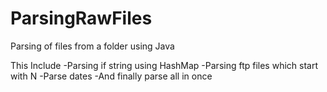 # ParsingRawFiles
Parsing of files from a folder using Java

This Include
  -Parsing if string using HashMap
  -Parsing ftp files which start with N
  -Parse dates
  -And finally parse all in once
